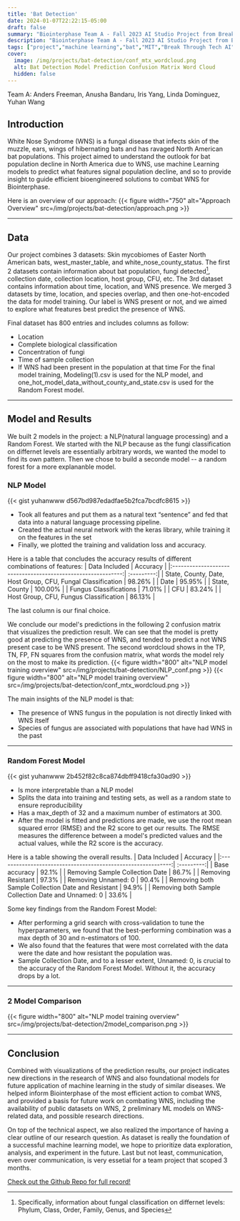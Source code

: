 ```yaml
---
title: 'Bat Detection'
date: 2024-01-07T22:22:15-05:00
draft: false
summary: "Biointerphase Team A - Fall 2023 AI Studio Project from Break Through Tech AI program at MIT."
description: "Biointerphase Team A - Fall 2023 AI Studio Project from Break Through Tech AI @ MIT."
tags: ["project","machine learning","bat","MIT","Break Through Tech AI"]
cover:
  image: /img/projects/bat-detection/conf_mtx_wordcloud.png
  alt: Bat Detection Model Prediction Confusion Matrix Word Cloud
  hidden: false
---
```

Team A: Anders Freeman, Anusha Bandaru, Iris Yang, Linda Dominguez, Yuhan Wang

[^1]: Wellesley College
[^2]: Northeastern University
[^3]: Tufts University
[^4]: Smith College

## Introduction
White Nose Syndrome (WNS) is a fungal disease that infects skin of the muzzle, ears, wings of hibernating bats and has ravaged North American bat populations. This project aimed to understand the outlook for bat population decline in North America due to WNS, use machine Learning models to predict what features signal population decline, and so to provide insight to guide efficient bioengineered solutions to combat WNS for Biointerphase. 

Here is an overview of our approach:
{{< figure width="750" alt="Approach Overview" src=/img/projects/bat-detection/approach.png >}}

---

## Data
Our project combines 3 datasets: Skin mycobiomes of Easter North American bats, west_master_table, and white_nose_county_status. The first 2 datasets contain information about bat population, fungi detected[^5], collection date, collection location, host group, CFU, etc. The 3rd dataset contains information about time, location, and WNS presence. We merged 3 datasets by time, location, and species overlap, and then one-hot-encoded the data for model training. Our label is WNS present or not, and we aimed to explore what freatures best predict the presence of WNS.

Final dataset has 800 entries and includes columns as follow:
* Location
* Complete biological classification
* Concentration of fungi
* Time of sample collection
* If WNS had been present in the population at that time
For the final model training, Modeling(1).csv is used for the NLP model, and one_hot_model_data_without_county_and_state.csv is used for the Random Forest model.

[^5]: Specifically, information about fungal classification on differnet levels: Phylum, Class,	Order, Family, Genus, and Species

---

## Model and Results
We built 2 models in the project: a NLP(natural language processing) and a Random Forest. We started with the NLP because as the fungi classification on differnet levels are essentially arbitrary words, we wanted the model to find its own pattern. Then we chose to build a seconde model -- a random forest for a more explananble model.

### NLP Model 
{{< gist yuhanwww d567bd987edadfae5b2fca7bcdfc8615 >}}
- Took all features and put them as a natural text “sentence” and fed that data into a natural
language processing pipeline.
- Created the actual neural network with the keras library, while training it on the features in
the set
- Finally, we plotted the training and validation loss and accuracy.

Here is a table that concludes the accuracy results of different combinations of features:
|                  Data   Included                             |  Accuracy  |
|:------------------------------------------------------------:| :---------:|
| State, County, Date, Host Group, CFU, Fungal Classification  |    98.26%  |
|                    Date                                      |    95.95%  |
|                    State, County                             |    100.00% |
|            Fungus Classifications                            |    71.01%  |
|            CFU                                               |    83.24%  |
|           Host Group, CFU, Fungus Classification             |    86.13%  |

The last column is our final choice.

We conclude our model's predictions in the following 2 confusion matrix that visualizes the prediction result. We can see that the model is pretty good at predicting the presence of WNS, and tended to predict a not WNS present case to be WNS present. The second wordcloud shows in the TP, TN, FP, FN squares from the confusion matrix, what words the model rely on the most to make its prediction.
{{< figure width="800" alt="NLP model training overview" src=/img/projects/bat-detection/NLP_conf.png >}}
{{< figure width="800" alt="NLP model training overview" src=/img/projects/bat-detection/conf_mtx_wordcloud.png >}}

The main insights of the NLP model is that:
- The presence of WNS fungus in the population is not directly linked with WNS itself
- Species of fungus are associated with populations that have had WNS in the past

---

### Random Forest Model
{{< gist yuhanwww 2b452f82c8ca874dbff9418cfa30ad90 >}}
- Is more interpretable than a NLP model
- Splits the data into training and testing sets, as well as a random state to ensure
reproducibility
- Has a max_depth of 32 and a maximum number of estimators at 300.
- After the model is fitted and predictions are made, we use the root mean squared error
(RMSE) and the R2 score to get our results. The RMSE measures the difference between a model's predicted values and the actual values, while the R2 score is the accuracy.

Here is a table showing the overall results.
|                  Data   Included                             |  Accuracy  |
|:------------------------------------------------------------:| :---------:|
| Base accuracy                                                |    92.1%  |
| Removing Sample Collection Date                              |    86.7%  |
|                    Removing Resistant                        |    97.3%  |
|            Removing Unnamed: 0                               |    90.4%  |
| Removing both Sample Collection Date and Resistant           |    94.9%  |
| Removing both Sample Collection Date and Unnamed: 0          |    33.6%  |

Some key findings from the Random Forest Model:
- After performing a grid search with cross-validation to tune the hyperparameters, we found that the best-performing combination was a max depth of 30 and n-estimators of 100.
- We also found that the features that were most correlated with the data were the date and how resistant the population was.
- Sample Collection Date, and to a lesser extent, Unnamed: 0, is crucial to the accuracy of the Random Forest Model. Without it, the accuracy drops by a lot.

---
### 2 Model Comparison
{{< figure width="800" alt="NLP model training overview" src=/img/projects/bat-detection/2model_comparison.png >}}

---

## Conclusion
Combined with visualizations of the prediction results, our project indicates new directions in the research of WNS and also foundational models for future application of machine learning in the study of similar diseases. We helped inform Biointerphase of the most efficient action to combat WNS, and provided a basis for future work on combating WNS, including the availability of public datasets on WNS, 2 preliminary ML models on WNS-related data, and possible research directions.

On top of the technical aspect, we also realized the importance of having a clear outline of our research question. As dataset is really the foundation of a successful machine learning model, we hope to prioritize data exploration, analysis, and experiment in the future. Last but not least, communication, even over communication, is very essetial for a team project that scoped 3 months.

[Check out the Github Repo for full record!](https://github.com/Yuhanwww/Bat-Detection-Model)